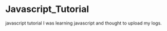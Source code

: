 # Javascript_Tutorial


javascript tutorial
I was learning javascript and thought to upload my logs.
